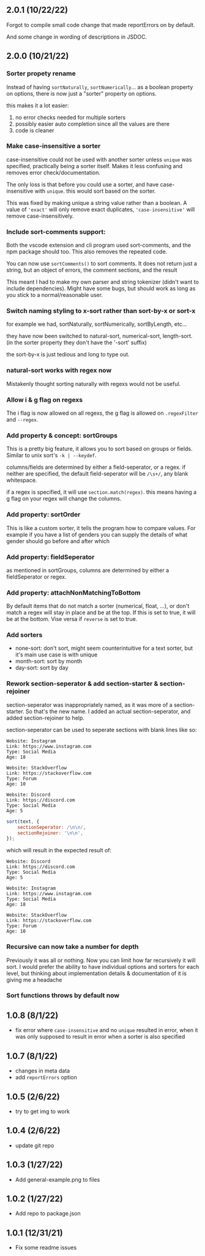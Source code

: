 ## 2.0.1 (10/22/22)

Forgot to compile small code change that made reportErrors
on by default.

And some change in wording of descriptions in JSDOC.

## 2.0.0 (10/21/22)

### Sorter propety rename

Instead of having `sortNaturally`, `sortNumerically`... as a boolean property on options,
there is now just a "sorter" property on options.

this makes it a lot easier:

1. no error checks needed for multiple sorters
2. possibly easier auto completion since all the values are there
3. code is cleaner

### Make case-insensitive a sorter

case-insensitive could not be used with another sorter unless `unique` was specified,
practically being a sorter itself. Makes it less confusing and removes error
check/documentation.

The only loss is that before you could use a sorter, and have case-insensitive with `unique`.
this would sort based on the sorter.

This was fixed by making unique a string value rather than a boolean. A value of
`'exact'` will only remove exact duplicates, `'case-insensitive'` will remove
case-insensitively.

### Include sort-comments support:

Both the vscode extension and cli program used sort-comments, and the npm package should too.
This also removes the repeated code.

You can now use `sortComments()` to sort comments.
It does not return just a string, but an object of errors, the comment sections, and the result

This meant I had to make my own parser and string tokenizer (didn't want to include dependencies).
Might have some bugs, but should work as long as you stick to a normal/reasonable user.

### Switch naming styling to x-sort rather than sort-by-x or sort-x

for example we had, sortNaturally, sortNumerically, sortByLength, etc...

they have now been switched to natural-sort, numerical-sort, length-sort.
(in the sorter property they don't have the '-sort' suffix)

the sort-by-x is just tedious and long to type out.

### natural-sort works with regex now

Mistakenly thought sorting naturally with regexs would not be useful.

### Allow i & g flag on regexs

The i flag is now allowed on all regexs, the g flag is allowed on `.regexFilter` and `--regex`.

### Add property & concept: sortGroups

This is a pretty big feature, it allows you to sort based on groups or fields.
Similar to unix sort's `-k | --keydef`.

columns/fields are determined by either a field-seperator, or a regex.
if neither are specified, the default field-seperator will be `/\s+/`,
any blank whitespace.

if a regex is specified, it will use `section.match(regex)`. this means
having a g flag on your regex will change the columns.

### Add property: sortOrder

This is like a custom sorter, it tells the program how to compare values.
For example if you have a list of genders you can supply the details
of what gender should go before and after which

### Add property: fieldSeperator

as mentioned in sortGroups, columns are determined by either a fieldSeperator or regex.

### Add property: attachNonMatchingToBottom

By default items that do not match a sorter (numerical, float, ...), or
don't match a regex will stay in place and be at the top. If this is set
to true, it will be at the bottom. Vise versa if
`reverse` is set to true.

### Add sorters

-   none-sort: don't sort, might seem counterintuitive for a text sorter, but it's main
    use case is with unique
-   month-sort: sort by month
-   day-sort: sort by day

### Rework section-seperator & add section-starter & section-rejoiner

section-seperator was inappropriately named, as it was more of a section-starter.
So that's the new name. I added an actual section-seperator, and added section-rejoiner
to help.

section-seperator can be used to seperate sections with blank lines like so:

```
Website: Instagram
Link: https://www.instagram.com
Type: Social Media
Age: 18

Website: StackOverflow
Link: https://stackoverflow.com
Type: Forum
Age: 10

Website: Discord
Link: https://discord.com
Type: Social Media
Age: 5
```

```js
sort(text, {
    sectionSeperator: /\n\n/,
    sectionRejoiner: '\n\n',
});
```

which will result in the expected result of:

```
Website: Discord
Link: https://discord.com
Type: Social Media
Age: 5

Website: Instagram
Link: https://www.instagram.com
Type: Social Media
Age: 18

Website: StackOverflow
Link: https://stackoverflow.com
Type: Forum
Age: 10
```

### Recursive can now take a number for depth

Previously it was all or nothing. Now you can limit how far recursively it will sort.
I would prefer the ability to have individual options and sorters for each level,
but thinking about implementation details & documentation of it is giving me a headache

### Sort functions throws by default now

## 1.0.8 (8/1/22)

-   fix error where `case-insensitive` and no `unique` resulted in error, when it
    was only supposed to result in error when a sorter is also specified

## 1.0.7 (8/1/22)

-   changes in meta data
-   add `reportErrors` option

## 1.0.5 (2/6/22)

-   try to get img to work

## 1.0.4 (2/6/22)

-   update git repo

## 1.0.3 (1/27/22)

-   Add general-example.png to files

## 1.0.2 (1/27/22)

-   Add repo to package.json

## 1.0.1 (12/31/21)

-   Fix some readme issues
